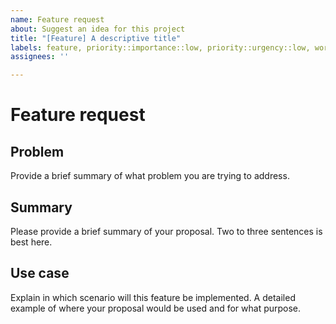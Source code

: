 ```yaml
---
name: Feature request
about: Suggest an idea for this project
title: "[Feature] A descriptive title"
labels: feature, priority::importance::low, priority::urgency::low, work::disorder
assignees: ''

---
```


Feature request
===============
<!-- 
Ensure you change the labels to provide a correct priority and work level.
-->

Problem
-------
Provide a brief summary of what problem you are trying to address.

Summary
-------
Please provide a brief summary of your proposal. Two to three sentences is best here.

Use case
--------
Explain in which scenario will this feature be implemented.
A detailed example of where your proposal would be used and for what purpose.
